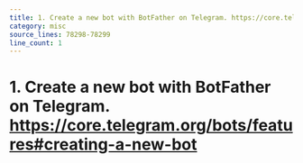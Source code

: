```yaml
---
title: 1. Create a new bot with BotFather on Telegram. https://core.telegram.org/bots/features#creating-a-new-bot
category: misc
source_lines: 78298-78299
line_count: 1
---
```


# 1. Create a new bot with BotFather on Telegram. https://core.telegram.org/bots/features#creating-a-new-bot
